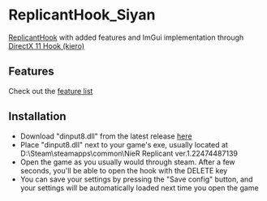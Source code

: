 # ReplicantHook_Siyan
<a href="https://github.com/Asiern/ReplicantHook">ReplicantHook</a> with added features and ImGui implementation through <a href="https://github.com/Rebzzel/kiero">DirectX 11 Hook (kiero)</a>
<h2>Features</h2>
Check out the <a href="https://github.com/SSSiyan/ReplicantHook_Siyan/wiki/Feature-List">feature list</a>
<h2>Installation</h2>
<ul>
  <li>Download "dinput8.dll" from the latest release <a href="https://github.com/SSSiyan/ReplicantHook_Siyan/releases">here</a></li>
  <li>Place "dinput8.dll" next to your game's exe, usually located at D:\Steam\steamapps\common\NieR Replicant ver.1.22474487139</li>
  <li>Open the game as you usually would through steam. After a few seconds, you'll be able to open the hook with the DELETE key</li>
  <li>You can save your settings by pressing the "Save config" button, and your settings will be automatically loaded next time you open the game</li>
</ul>
